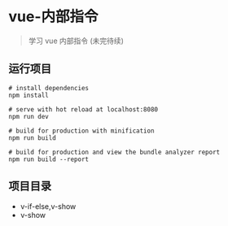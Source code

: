 # vue-内部指令

> 学习 vue 内部指令 (未完待续)

## 运行项目

```node
# install dependencies
npm install

# serve with hot reload at localhost:8080
npm run dev

# build for production with minification
npm run build

# build for production and view the bundle analyzer report
npm run build --report
```

## 项目目录
+ v-if-else,v-show
+ v-show

